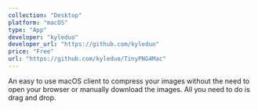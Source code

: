 ```yaml
---
collection: "Desktop"
platform: "macOS"
type: "App"
developer: "kyleduo"
developer_url: "https://github.com/kyleduo"
price: "Free"
url: "https://github.com/kyleduo/TinyPNG4Mac"
---
```


An easy to use macOS client to compress your images without the need to open your
browser or manually download the images. All you need to do is drag and drop.
